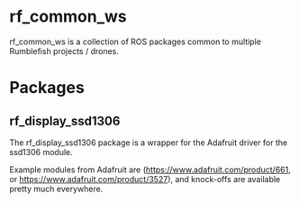 # rf_common_ws

rf_common_ws is a collection of ROS packages common to multiple Rumblefish projects / drones. 

# Packages

## rf_display_ssd1306

The rf_display_ssd1306 package is a wrapper for the Adafruit driver for the ssd1306 module.

Example modules from Adafruit are
(https://www.adafruit.com/product/661, or
https://www.adafruit.com/product/3527), and knock-offs are available
pretty much everywhere. 



